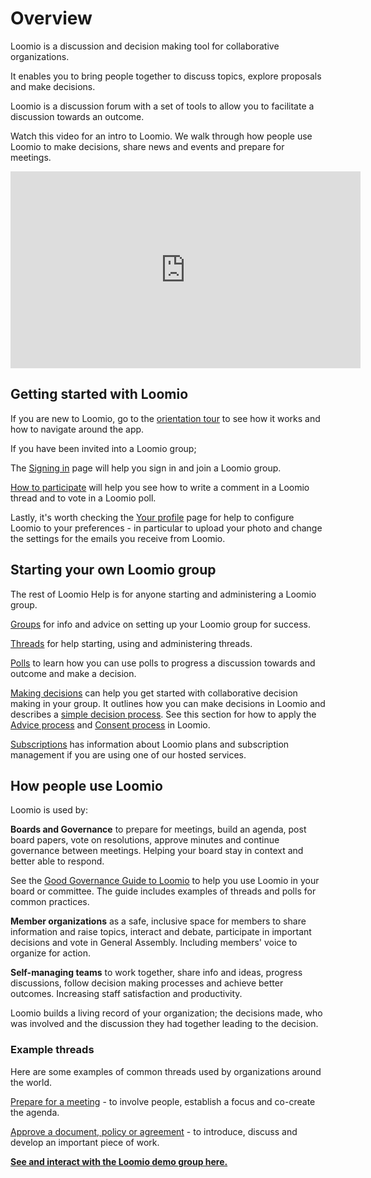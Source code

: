 # Overview

Loomio is a discussion and decision making tool for collaborative organizations.

It enables you to bring people together to discuss topics, explore proposals and make decisions.

Loomio is a discussion forum with a set of tools to allow you to facilitate a discussion towards an outcome.

Watch this video for an intro to Loomio. We walk through how people use Loomio to make decisions, share news and events and prepare for meetings.

<div class="iframe-container">
<iframe width="560" height="315" src="https://www.youtube.com/embed/itXYid8eSiI" title="YouTube video player" frameborder="0" allow="accelerometer; autoplay; clipboard-write; encrypted-media; gyroscope; picture-in-picture" allowfullscreen></iframe>
</div>

## Getting started with Loomio

If you are new to Loomio, go to the [orientation tour](https://help.loomio.com/en/user_manual/getting_started/orientation.html) to see how it works and how to navigate around the app. 

If you have been invited into a Loomio group;

  The [Signing in](https://help.loomio.com/en/user_manual/users/sign_in/index.html) page will help you sign in and join a Loomio group.

  [How to participate](https://help.loomio.com/en/user_manual/getting_started/write-a-comment.html) will help you see how to write a comment in a Loomio thread and to vote in a Loomio poll.

  Lastly, it's worth checking the [Your profile](https://help.loomio.com/en/user_manual/users/user_profile/index.html) page for help to configure Loomio to your preferences - in particular to upload your photo and change the settings for the emails you receive from Loomio.

## Starting your own Loomio group

The rest of Loomio Help is for anyone starting and administering a Loomio group.

[Groups](https://help.loomio.com/en/user_manual/groups/intro_to_groups/index.html) for info and advice on setting up your Loomio group for success.

[Threads](https://help.loomio.com/en/user_manual/threads/intro_to_threads/index.html) for help starting, using and administering threads.

[Polls](https://help.loomio.com/en/user_manual/polls/intro_to_decisions/index.html) to learn how you can use polls to progress a discussion towards and outcome and make a decision.

[Making decisions](https://help.loomio.com/en/user_manual/getting_started/decisions/index.html) can help you get started with collaborative decision making in your group.  It outlines how you can make decisions in Loomio and describes a [simple decision process](https://help.loomio.com/en/user_manual/polls/decisions/index.html).  See this section for how to apply the [Advice process](https://help.loomio.com/en/guides/advice_process/index.html) and [Consent process](https://help.loomio.com/en/guides/consent_process/index.html) in Loomio.

[Subscriptions](https://help.loomio.com/en/policy/subscriptions/pricing.html) has information about Loomio plans and subscription management if you are using one of our hosted services.

## How people use Loomio

Loomio is used by:

**Boards and Governance** to prepare for meetings, build an agenda, post board papers, vote on resolutions, approve minutes and continue governance between meetings. Helping your board stay in context and better able to respond.

See the [Good Governance Guide to Loomio](https://help.loomio.com/en/guides/board_processes/index.html) to help you use Loomio in your board or committee. The guide includes examples of threads and polls for common practices.

**Member organizations** as a safe, inclusive space for members to share information and raise topics, interact and debate, participate in important decisions and vote in General Assembly. Including members' voice to organize for action.

**Self-managing teams** to work together, share info and ideas, progress discussions, follow decision making processes and achieve better outcomes. Increasing staff satisfaction and productivity.

Loomio builds a living record of your organization; the decisions made, who was involved and the discussion they had together leading to the decision. 

### Example threads

Here are some examples of common threads used by organizations around the world.

[Prepare for a meeting](https://help.loomio.com/en/user_manual/threads/examples/index.html#prepare-for-a-meeting) - to involve people, establish a focus and co-create the agenda.

[Approve a document, policy or agreement](https://help.loomio.com/en/user_manual/threads/examples/index.html#approve-a-document) - to introduce, discuss and develop an important piece of work.



**[See and interact with the Loomio demo group here.](https://www.loomio.com/demo)**

